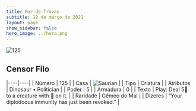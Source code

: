 ```yaml
---
title: Mar de Trevas
subtitle: 12 de março de 2021
layout: page
show_sidebar: false
hero_image: ../hero.png
---
```


![125](https://cdn.keyforgegame.com/media/card_front/pt/496_125_33GV6CQWVQJ2_pt.png)

## Censor Filo

|----|----|
| Número | 125 |
| Casa | ![Saurian](https://archonarcana.com/images/thumb/9/9e/Saurian_P.png/22px-Saurian_P.png "Sauro") |
| Tipo | Criatura |
| Atributos | Dinosaur • Politician |
| Poder | 5 |
| Armadura | 0 |
| Texto | Play: Deal 5 to a creature with  on it. |
| Raridade | Gêmeo do Mal |
| Dizeres | “Your diplodocus immunity has just been revoked.” |
